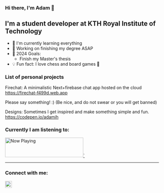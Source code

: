 ### Hi there, I'm Adam 👋

## I'm a student developer at KTH Royal Institute of Technology

- 🌱 I'm currently learning everything
- 👷 Working on finishing my degree ASAP
- 🎯 2024 Goals: 
    * Finish my Master's thesis
- 💡 Fun fact: I love chess and board games 🎲

### List of personal projects

Firechat: A minimalistic Next+firebase chat app hosted on the cloud  
https://firechat-f499d.web.app

Please say something! :) (Be nice, and do not swear or you will get banned)

Designs: Sometimes I get inspired and make something simple and fun. 
https://codepen.io/adamih

### Currently I am listening to:

<a href="https://now-playing-profile-khaki.vercel.app/now-playing?open">
    <img src="https://now-playing-profile-khaki.vercel.app/now-playing" width="256" height="64" alt="Now Playing">`
</a>

---

### Connect with me:
[<img align="left" alt="Adam Henriksson | LinkedIn" width="22px" src="https://static-exp1.licdn.com/sc/h/al2o9zrvru7aqj8e1x2rzsrca" />][linkedin]

<br />

[linkedin]: https://www.linkedin.com/in/adahen/
